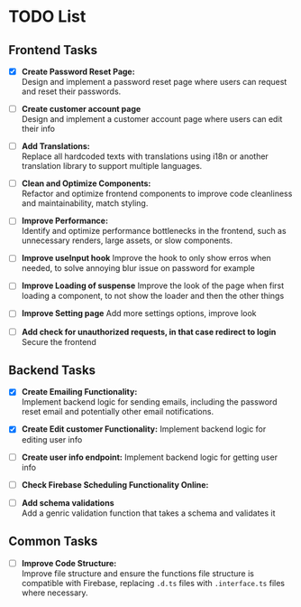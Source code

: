 # TODO List

## Frontend Tasks

-   [x] **Create Password Reset Page:**  
         Design and implement a password reset page where users can request and reset their passwords.
-   [ ] **Create customer account page**  
         Design and implement a customer account page where users can edit their info
-   [ ] **Add Translations:**  
         Replace all hardcoded texts with translations using i18n or another translation library to support multiple languages.

-   [ ] **Clean and Optimize Components:**  
         Refactor and optimize frontend components to improve code cleanliness and maintainability, match styling.
-   [ ] **Improve Performance:**  
         Identify and optimize performance bottlenecks in the frontend, such as unnecessary renders, large assets, or slow components.
-   [ ] **Improve useInput hook**
        Improve the hook to only show erros when needed, to solve annoying blur issue on password for example
-   [ ] **Improve Loading of suspense**
        Improve the look of the page when first loading a component, to not show the loader and then the other things
-   [ ] **Improve Setting page**
        Add more settings options, improve look
-   [ ] **Add check for unauthorized requests, in that case redirect to login**
        Secure the frontend

## Backend Tasks

-   [x] **Create Emailing Functionality:**  
         Implement backend logic for sending emails, including the password reset email and potentially other email notifications.
-   [x] **Create Edit customer Functionality:**
        Implement backend logic for editing user info
-   [ ] **Create user info endpoint:**
        Implement backend logic for getting user info

-   [ ] **Check Firebase Scheduling Functionality Online:**

-   [ ] **Add schema validations**  
         Add a genric validation function that takes a schema and validates it

## Common Tasks

-   [ ] **Improve Code Structure:**  
         Improve file structure and ensure the functions file structure is compatible with Firebase, replacing `.d.ts` files with `.interface.ts` files where necessary.
